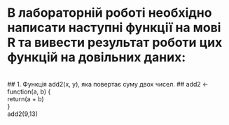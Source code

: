 <h1>В лабораторній роботі необхідно написати наступні функції на мові R та вивести результат роботи цих функцій на довільних даних:</h1> <br>
## 1. Функція add2(x, y), яка повертає суму двох чисел. ##
add2 <- function(a, b) { <br>
  return(a + b) <br>
} <br>
add2(9,13) <br>

